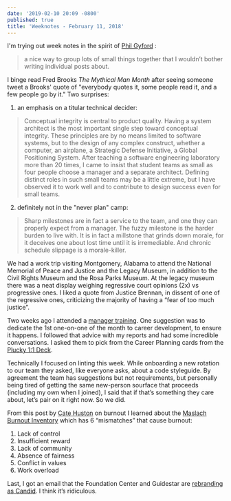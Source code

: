 ```yaml
---
date: '2019-02-10 20:09 -0800'
published: true
title: 'Weeknotes - February 11, 2018'
---
```

I'm trying out week notes in the spirit of [Phil Gyford](https://www.gyford.com/phil/writing/2018/05/13/modern-desperation/) :

> a nice way to group lots of small things together that I wouldn’t bother writing individual posts about.  

I binge read Fred Brooks _The Mythical Man Month_ after seeing someone tweet a Brooks' quote of "everybody quotes it, some people read it, and a few people go by it." Two surprises:

1. an emphasis on a titular technical decider:
> Conceptual integrity is central to product quality. Having a system architect is the most important single step toward conceptual integrity. These principles are by no means limited to software systems, but to the design of any complex construct, whether a computer, an airplane, a Strategic Defense Initiative, a Global Positioning System. After teaching a software engineering laboratory more than 20 times, I came to insist that student teams as small as four people choose a manager and a separate architect. Defining distinct roles in such small teams may be a little extreme, but I have observed it to work well and to contribute to design success even for small teams.  

2. definitely not in the "never plan" camp:
> Sharp milestones are in fact a service to the team, and one they can properly expect from a manager. The fuzzy milestone is the harder burden to live with. It is in fact a millstone that grinds down morale, for it deceives one about lost time until it is irremediable. And chronic schedule slippage is a morale-killer.  

We had a work trip visiting Montgomery, Alabama to attend the National Memorial of Peace and Justice and the Legacy Museum, in addition to the Civil Rights Museum and the Rosa Parks Museum. At the legacy museum there was a neat display weighing regressive court opinions (2x) vs progressive ones. I liked a quote from Justice Brennan, in dissent of one of the regressive ones, criticizing the majority of having a “fear of too much justice”.

Two weeks ago I attended a [manager training](https://www.beplucky.com/manager/). One suggestion was to dedicate the 1st one-on-one of the month to career development, to ensure it happens. I followed that advice with my reports and had some incredible conversations. I asked them to pick from the Career Planning cards from the [Plucky 1:1 Deck](https://shop.beplucky.com/products/the-plucky-1-1-starter-pack). 

Technically I focused on linting this week. While onboarding a new rotation to our team they asked, like everyone asks, about a code styleguide. By agreement the team has suggestions but not requirements, but personally being tired of getting the same new-person sourface that proceeds (including my own when I joined), I said that if that’s something they care about, let’s pair on it right now. So we did. 

From this post by [Cate Huston](https://cate.blog/2019/02/06/the-cost-of-fixing-things/) on burnout I learned about the [Maslach Burnout Inventory](https://www.forbes.com/sites/johnrampton/2015/05/13/the-6-causes-of-professional-burnout-and-how-to-avoid-them/#f9c0c821dde1) which has 6 “mismatches” that cause burnout:

1. Lack of control
2. Insufficient reward
3. Lack of community 
4. Absence of fairness
5. Conflict in values
6. Work overload

Last, I got an email that the Foundation Center and Guidestar are [rebranding as Candid](https://foundationcenter.org/about-us/press-room/archive/foundation-center-and-guidestar-join-forces-to-become-a-new-nonprofit-entity-named-candid). I think it’s ridiculous.
